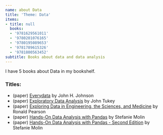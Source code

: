 ```yaml
---
name: about Data
title: 'Theme: Data'
items:
- title: null
  books:
  - '9781629561011'
  - '9780201076165'
  - '9780195089653'
  - '9781789615326'
  - '9781800563452'
subtitle: Books about data and data analysis
---
```

I have 5 books about Data in my bookshelf.

### Titles:
- (paper) [Everydata](/books/info/9781629561011) by John H. Johnson
- (paper) [Exploratory Data Analysis](/books/info/9780201076165) by John Tukey
- (paper) [Exploring Data in Engineering, the Sciences, and Medicine](/books/info/9780195089653) by Ronald Pearson
- (paper) [Hands-On Data Analysis with Pandas](/books/info/9781789615326) by Stefanie Molin
- (paper) [Hands-On Data Analysis with Pandas - Second Edition](/books/info/9781800563452) by Stefanie Molin
